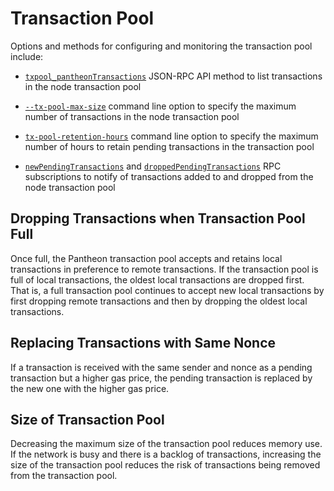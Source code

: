 # Transaction Pool 

Options and methods for configuring and monitoring the transaction pool include: 

* [`txpool_pantheonTransactions`](../../Reference/Pantheon-API-Methods.md#txpool_pantheontransactions) JSON-RPC API method to list
transactions in the node transaction pool

* [`--tx-pool-max-size`](../../Reference/Pantheon-CLI-Syntax.md#tx-pool-max-size) command line option to specify the maximum number
of transactions in the node transaction pool

* [`tx-pool-retention-hours`](../../Reference/Pantheon-CLI-Syntax.md#tx-pool-retention-hours) command line option to specify 
the maximum number of hours to retain pending transactions in the transaction pool

* [`newPendingTransactions`](../../Pantheon-API/RPC-PubSub.md#pending-transactions) and [`droppedPendingTransactions`](../../Pantheon-API/RPC-PubSub.md#dropped-transactions)
RPC subscriptions to notify of transactions added to and dropped from the node transaction pool  

## Dropping Transactions when Transaction Pool Full 

Once full, the Pantheon transaction pool accepts and retains local transactions in preference to remote transactions. 
If the transaction pool is full of local transactions, the oldest local transactions are dropped first.  That is, a 
full transaction pool continues to accept new local transactions by first dropping remote transactions and then by 
dropping the oldest local transactions. 

## Replacing Transactions with Same Nonce

If a transaction is received with the same sender and nonce as a pending transaction but a higher gas price, the pending transaction
is replaced by the new one with the higher gas price.

## Size of Transaction Pool

Decreasing the maximum size of the transaction pool reduces memory use. If the network is busy and there is a backlog
of transactions, increasing the size of the transaction pool reduces the risk of transactions being 
removed from the transaction pool.